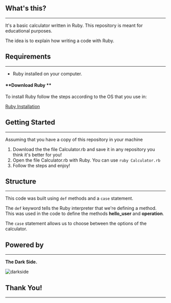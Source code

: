 **What's this?**
---------
----------


It's a basic calculator written in Ruby. This repository is meant for educational purposes.

The idea is to explain how writing a code with Ruby.

**Requirements**
---------
----------
 - Ruby installed on your computer.

#### **Download Ruby **

To install Ruby follow the steps according to the OS that you use in:

[Ruby Installation](https://www.ruby-lang.org/en/documentation/installation/)


**Getting Started**
-----------
--------

Assuming that you have a copy of this repository in your machine

 1. Download the the file Calculator.rb and save it in any repository you think it's better for you!
 2. Open the file Calculator.rb with Ruby. You can use `ruby Calculator.rb`
 3. Follow the steps and enjoy!

**Structure**
-----------
------------
This code was built using `def` methods and a `case` statement.

The `def` keyword tells the Ruby interpreter that we're defining a method. This was used in the code to define the methods **hello_user** and **operation**.

The `case` statement allows us to choose between the options of the calculator.

**Powered by**
-----------
-------------
**The Dark Side.**


![darkside](http://mediacdn.snorgcontent.com/media/catalog/product/d/a/darkside_fullpic.png)


**Thank You!**
----------
-----------
